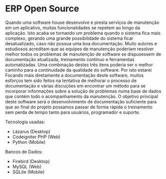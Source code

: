 # ERP Open Source
  Quando uma software house desenvolve e presta serviços de manutenção em um aplicativo, muitas funcionalidades se repetem ao longo da aplicação. Isto acaba se tornando um problema quando o sistema fica mais complexo, gerando uma grande possibilidade do sistema ficar desatualizado, caso não possua uma boa documentação. 
  Muito autores e estudiosos acreditam que as equipes de manutenção poderiam resolver melhor todos os problemas de manutenção de software se dispusessem de documentação 
atualizada, treinamento contínuo e ferramentas automatizadas. Uma combinação destes três itens poderia ser o melhor caminho para a continuidade da qualidade do software.
  Por isto estarei Focando mais diretamente a documentação deste software, muitos esforços tem sido feitos na tentativa de melhorar o processo de documentação e várias discuções em encontrar um método para se incorporar informações sobre a solução de problemas numa base de dados que contém todo o acompanhamento da manutenção. 
  O objetivo principal deste software será o desenvolvimento de documentação suficiente para que ao final do projeto possamos passar de forma rápida o treinamento sem perda de tempo tanto para usuários, programador e suporte.
  
Tecnologia usadas:
- Lázarus (Desktop) 
- Codeigniter PHP (Web) 
- Python (Mobile)

Bancos de Dados:
- Firebird (Desktop)
- MySQL (Web)
- SQLite (Mobile)
